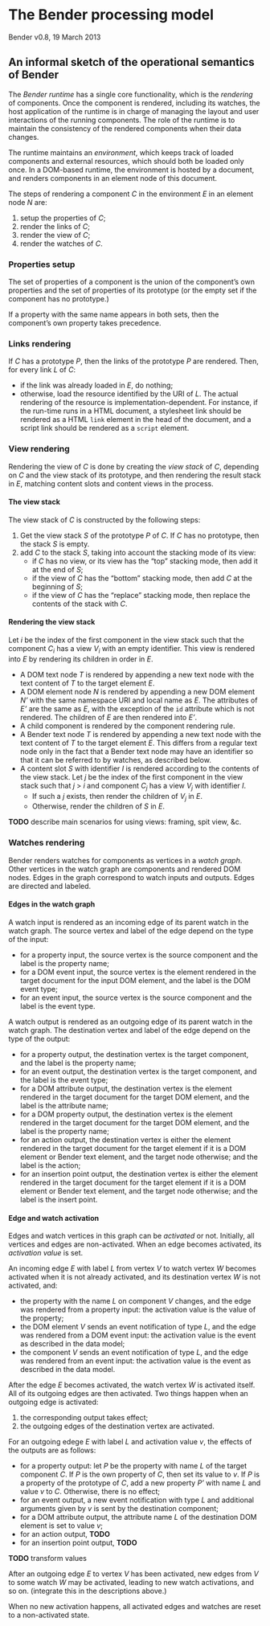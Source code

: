 # The Bender processing model

Bender v0.8, 19 March 2013

## An informal sketch of the operational semantics of Bender

The *Bender runtime* has a single core functionality, which is the *rendering*
of components.
Once the component is rendered, including its watches, the host application of
the runtime is in charge of managing the layout and user interactions of the
running components.
The role of the runtime is to maintain the consistency of the rendered
components when their data changes.

The runtime maintains an *environment*, which keeps track of loaded components
and external resources, which should both be loaded only once.
In a DOM-based runtime, the environment is hosted by a document, and renders
components in an element node of this document.

The steps of rendering a component *C* in the environment *E* in an element node
*N* are:

1. setup the properties of *C*;
2. render the links of *C*;
3. render the view of *C*;
4. render the watches of *C*.

### Properties setup

The set of properties of a component is the union of the component’s own
properties and the set of properties of its prototype (or the empty set if the
component has no prototype.)

If a property with the same name appears in both sets, then the component’s own
property takes precedence.


### Links rendering

If *C* has a prototype *P*, then the links of the prototype *P* are rendered.
Then, for every link *L* of *C*:

* if the link was already loaded in *E*, do nothing;
* otherwise, load the resource identified by the URI of *L*.
  The actual rendering of the resource is implementation-dependent.
  For instance, if the run-time runs in a HTML document, a stylesheet link
  should be rendered as a HTML `link` element in the head of the document, and a
  script link should be rendered as a `script` element.

### View rendering

Rendering the view of *C* is done by creating the *view stack* of *C*,
depending on *C* and the view stack of its prototype, and then rendering the
result stack in *E*, matching content slots and content views in the process.

#### The view stack

The view stack of *C* is constructed by the following steps:

1. Get the view stack *S* of the prototype *P* of *C*. If *C* has no prototype,
   then the stack *S* is empty.
2. add *C* to the stack *S*, taking into account the stacking mode of its view:
     * if *C* has no view, or its view has the “top” stacking mode, then add it
       at the end of *S*;
     * if the view of *C* has the “bottom” stacking mode, then add *C* at the
       beginning of *S*;
     * if the view of *C* has the “replace” stacking mode, then replace the
       contents of the stack with *C*.

#### Rendering the view stack

Let *i* be the index of the first component in the view stack such that the
component *C<sub>i</sub>* has a view *V<sub>i</sub>* with an empty identifier.
This view is rendered into *E* by rendering its children in order in *E*.

* A DOM text node *T* is rendered by appending a new text node with the text
  content of *T* to the target element *E*.
* A DOM element node *N* is rendered by appending a new DOM element *N’* with
  the same namespace URI and local name as *E*. The attributes of *E’* are the
  same as *E*, with the exception of the `id` attribute which is not rendered.
  The children of *E* are then rendered into *E’*.
* A child component is rendered by the component rendering rule.
* A Bender text node *T* is rendered by appending a new text node with the text
  content of *T* to the target element *E*. This differs from a regular text
  node only in the fact that a Bender text node may have an identifier so that
  it can be referred to by watches, as described below.
* A content slot *S* with identifier *I* is rendered according to the contents
  of the view stack. Let *j* be the index of the first component in the view
  stack such that *j* > *i* and component *C<sub>j</sub>* has a view
  *V<sub>j</sub>* with identifier *I*.
    * If such a *j* exists, then render the children of *V<sub>j</sub>* in *E*.
    * Otherwise, render the children of *S* in *E*.

**TODO** describe main scenarios for using views: framing, spit view, &c.

### Watches rendering

Bender renders watches for components as vertices in a *watch graph*. Other
vertices in the watch graph are components and rendered DOM nodes. Edges in the
graph correspond to watch inputs and outputs. Edges are directed and labeled.

#### Edges in the watch graph

A watch input is rendered as an incoming edge of its parent watch in the watch
graph. The source vertex and label of the edge depend on the type of the input:

* for a property input, the source vertex is the source component and the label
  is the property name;
* for a DOM event input, the source vertex is the element rendered in the target
  document for the input DOM element, and the label is the DOM event type;
* for an event input, the source vertex is the source component and the label is
  the event type.

A watch output is rendered as an outgoing edge of its parent watch in the watch
graph. The destination vertex and label of the edge depend on the type of the
output:

* for a property output, the destination vertex is the target component, and the
  label is the property name;
* for an event output, the destination vertex is the target component, and the
  label is the event type;
* for a DOM attribute output, the destination vertex is the element rendered in
  the target document for the target DOM element, and the label is the attribute
  name;
* for a DOM property output, the destination vertex is the element rendered in
  the target document for the target DOM element, and the label is the property
  name;
* for an action output, the destination vertex is either the element rendered in
  the target document for the target element if it is a DOM element or Bender
  text element, and the target node otherwise; and the label is the action;
* for an insertion point output, the destination vertex is either the element
  rendered in the target document for the target element if it is a DOM element
  or Bender text element, and the target node otherwise; and the label is the
  insert point.

#### Edge and watch activation

Edges and watch vertices in this graph can be *activated* or not. Initially, all
vertices and edges are non-activated. When an edge becomes activated, its
*activation value* is set.

An incoming edge *E* with label *L* from vertex *V* to watch vertex *W* becomes
activated when it is not already activated, and its destination vertex *W* is
not activated, and:

* the property with the name *L* on component *V* changes, and the edge was
  rendered from a property input: the activation value is the value of the
  property;
* the DOM element *V* sends an event notification of type *L*, and the edge was
  rendered from a DOM event input: the activation value is the event as
  described in the data model;
* the component *V* sends an event notification of type *L*, and the edge was
  rendered from an event input: the activation value is the event as described
  in the data model.

After the edge *E* becomes activated, the watch vertex *W* is activated itself.
All of its outgoing edges are then activated. Two things happen when an outgoing
edge is activated:

1. the corresponding output takes effect;
2. the outgoing edges of the destination vertex are activated.

For an outgoing edege *E* with label *L* and activation value *v*, the effects
of the outputs are as follows:

* for a property output: let *P* be the property with name *L* of the target
  component *C*. If *P* is the own property of *C*, then set its value to *v*.
  If *P* is a property of the prototype of *C*, add a new property *P’* with
  name *L* and value *v* to *C*. Otherwise, there is no effect;
* for an event output, a new event notification with type *L* and additional
  arguments given by *v* is sent by the destination component;
* for a DOM attribute output, the attribute name *L* of the destination DOM
  element is set to value *v*;
* for an action output, **TODO**
* for an insertion point output, **TODO**

**TODO** transform values

After an outgoing edge *E* to vertex *V* has been activated, new edges from *V*
to some watch *W* may be activated, leading to new watch activations, and so on.
(integrate this in the descriptions above.)

When no new activation happens, all activated edges and watches are reset to a
non-activated state.
